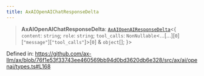 ```yaml
---
title: AxAIOpenAIChatResponseDelta
---
```


> **AxAIOpenAIChatResponseDelta**: [`AxAIOpenAIResponseDelta`](/api/#03-apidocs/interfaceaxaiopenairesponsedelta)\<\{ `content`: `string`; `role`: `string`; `tool_calls`: `NonNullable`\<...\[...\]\[`0`\]\[`"message"`\]\[`"tool_calls"`\]\>\[`0`\] & `object`[]; \}\>

Defined in: https://github.com/ax-llm/ax/blob/76f1e53f33743ee460569bb94d0bd3620db6e328/src/ax/ai/openai/types.ts#L168
